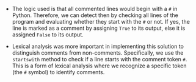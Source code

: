- The logic used is that all commented lines would begin with a `#` in Python. Therefore, we can detect then by checking all lines of the program and evaluating whether they start with the `#` or not. If yes, the line is marked as a comment by assigning `True` to its output, else it is assigned `False` to its output.

- Lexical analysis was more important in implementing this solution to distinguish comments from non-comments. Specifically, we use the `startswith` method to check if a line starts with the comment token `#`. This is a form of lexical analysis where we recognize a specific token (the `#` symbol) to identify comments.
